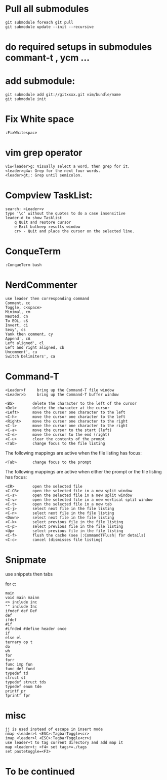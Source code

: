 Pull all submodules
====================
    git submodule foreach git pull
	git submodule update --init --recursive

do required setups in submodules commant-t , ycm ...
====================


add submodule:
===============
    git submodule add git://gitxxxx.git vim/bundle/name
    git submodule init

Fix White space
==============
    :FixWhitespace

vim grep operator
================
    viw<leader>g: Visually select a word, then grep for it.
    <leader>g4w: Grep for the next four words.
    <leader>gt;: Grep until semicolon.

Compview TaskList:
=================
    search: <Leader>v
    type '\c' without the quotes to do a case insensitive
    leader-d to show Tasklist
        q Quit and restore cursor
        e Exit butkeep results window
        cr> - Quit and place the cursor on the selected line.

ConqueTerm
===========
    :ConqueTerm bash

NerdCommenter
=============
    use leader then corresponding command
    Comment, cc
    Toggle, c<space>
    Minimal, cm
    Nested, cn
    To EOL, c$
    Invert, ci
    Sexy', cs
    Yank then comment, cy
    Append', cA
    Left aligned', cl
    Left and right aligned, cb
    Uncomment', cu
    Switch Delimiters', ca

Command-T
=========
    <Leader>f     bring up the Command-T file window
    <Leader>b     bring up the Command-T buffer window

    <BS>        delete the character to the left of the cursor
    <Del>       delete the character at the cursor
    <Left>      move the cursor one character to the left
    <C-h>       move the cursor one character to the left
    <Right>     move the cursor one character to the right
    <C-l>       move the cursor one character to the right
    <C-a>       move the cursor to the start (left)
    <C-e>       move the cursor to the end (right)
    <C-u>       clear the contents of the prompt
    <Tab>       change focus to the file listing

The following mappings are active when the file listing has focus:

    <Tab>       change focus to the prompt

The following mappings are active when either the prompt or the file listing
has focus:

    <CR>        open the selected file
    <C-CR>      open the selected file in a new split window
    <C-s>       open the selected file in a new split window
    <C-v>       open the selected file in a new vertical split window
    <C-t>       open the selected file in a new tab
    <C-j>       select next file in the file listing
    <C-n>       select next file in the file listing
    <Down>      select next file in the file listing
    <C-k>       select previous file in the file listing
    <C-p>       select previous file in the file listing
    <Up>        select previous file in the file listing
    <C-f>       flush the cache (see |:CommandTFlush| for details)
    <C-c>       cancel (dismisses file listing)

Snipmate
========
use snippets then tabs

for c:

    main
    void main mainn
    <> include inc
    "" include Inc
    ifndef def Def
    def
    ifdef
    #if
    #ifnded #define header once
    if
    else el
    ternary op t
    do
    wh
    for
    forr
    func imp fun
    func def fund
    typedef td
    struct st
    typedef struct tds
    typedef enum tde
    printf pr
    fprintf fpr

misc
======
    jj is used instead of escape in insert mode
    nmap <leader>l <ESC>:TagbarToggle<cr>
    imap <leader>l <ESC>:TagbarToggle<cr>i
    use leader+t to tag current directory and add map it
    map <leader>t: <f4> set tags+=./tags
    set pastetoggle=<F3>

To be continued
===============

